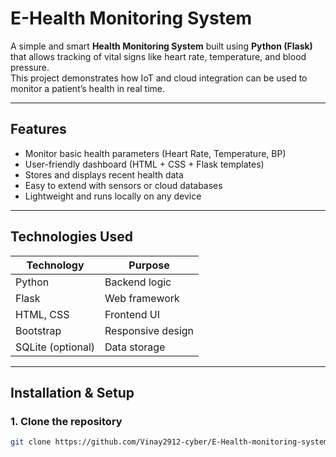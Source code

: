#  E-Health Monitoring System

A simple and smart **Health Monitoring System** built using **Python (Flask)** that allows tracking of vital signs like heart rate, temperature, and blood pressure.  
This project demonstrates how IoT and cloud integration can be used to monitor a patient’s health in real time.

---

##  Features

- Monitor basic health parameters (Heart Rate, Temperature, BP)
- User-friendly dashboard (HTML + CSS + Flask templates)
- Stores and displays recent health data
- Easy to extend with sensors or cloud databases
- Lightweight and runs locally on any device

---

##  Technologies Used

| Technology | Purpose |
|-------------|----------|
| Python | Backend logic |
| Flask | Web framework |
| HTML, CSS | Frontend UI |
| Bootstrap | Responsive design |
| SQLite (optional) | Data storage |

---

##  Installation & Setup

### 1. Clone the repository
```bash
git clone https://github.com/Vinay2912-cyber/E-Health-monitoring-system.git
